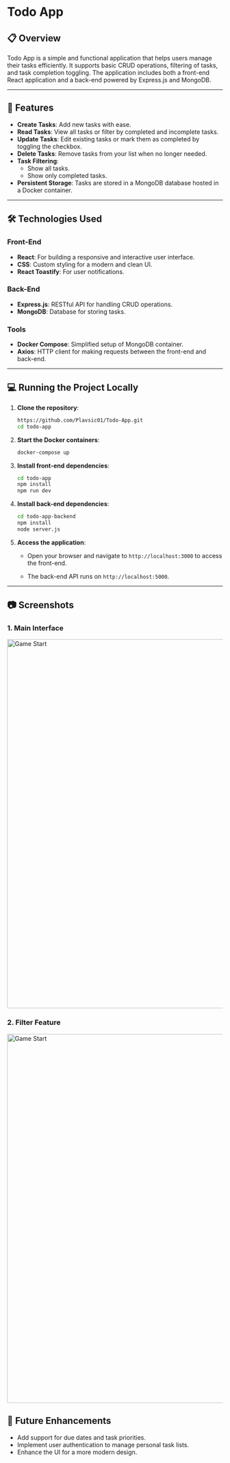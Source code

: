 # Todo App

## 📋 Overview

Todo App is a simple and functional application that helps users manage their tasks efficiently. It supports basic CRUD operations, filtering of tasks, and task completion toggling. The application includes both a front-end React application and a back-end powered by Express.js and MongoDB.

---

## 🚀 Features

- **Create Tasks**: Add new tasks with ease.
- **Read Tasks**: View all tasks or filter by completed and incomplete tasks.
- **Update Tasks**: Edit existing tasks or mark them as completed by toggling the checkbox.
- **Delete Tasks**: Remove tasks from your list when no longer needed.
- **Task Filtering**: 
  - Show all tasks.
  - Show only completed tasks.
- **Persistent Storage**: Tasks are stored in a MongoDB database hosted in a Docker container.

---

## 🛠️ Technologies Used

### Front-End
- **React**: For building a responsive and interactive user interface.
- **CSS**: Custom styling for a modern and clean UI.
- **React Toastify**: For user notifications.

### Back-End
- **Express.js**: RESTful API for handling CRUD operations.
- **MongoDB**: Database for storing tasks.

### Tools
- **Docker Compose**: Simplified setup of MongoDB container.
- **Axios**: HTTP client for making requests between the front-end and back-end.

---

## 💻 Running the Project Locally

1. **Clone the repository**:
   ```bash
   https://github.com/Plavsic01/Todo-App.git
   cd todo-app
   ```

2. **Start the Docker containers**:
   ```bash
   docker-compose up
   ```

3. **Install front-end dependencies**:
   ```bash
   cd todo-app
   npm install
   npm run dev
   ```

4. **Install back-end dependencies**:
   ```bash
   cd todo-app-backend
   npm install
   node server.js
   ```

5. **Access the application**:
   - Open your browser and navigate to `http://localhost:3000` to access the front-end.

   - The back-end API runs on `http://localhost:5000`.

---

## 📷 Screenshots

### 1. **Main Interface**

<img width="860" alt="Game Start" src="https://github.com/user-attachments/assets/bd183fc7-d4d6-4187-9207-f7b8f15829c2">

### 2. **Filter Feature**


<img width="860" alt="Game Start" src="https://github.com/user-attachments/assets/9ffab64b-280c-4024-950f-c52a6fef8e0f">



## 📖 Future Enhancements

- Add support for due dates and task priorities.
- Implement user authentication to manage personal task lists.
- Enhance the UI for a more modern design.
